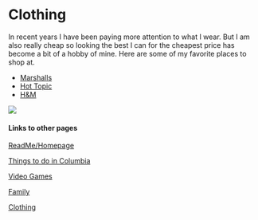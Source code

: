 # Clothing

In recent years I have been paying more attention to what I wear. But I am also really cheap so looking the best I can for the cheapest price has become a bit of a hobby of mine. Here are some of my favorite places to shop at.

- [Marshalls](https://www.marshalls.com/us/store/index.jsp)
- [Hot Topic](https://www.hottopic.com)
- [H&M](https://www2.hm.com/en_us/index.html)

![](https://user-images.githubusercontent.com/54389183/101971517-72910680-3bf7-11eb-9aaa-9b211601af22.jpeg)

#### Links to other pages
[ReadMe/Homepage](README.MD) 

[Things to do in Columbia](ThingstodoinColumbia.md)

[Video Games](VideoGames.md)

[Family](Family.md)

[Clothing](Clothing.md)
